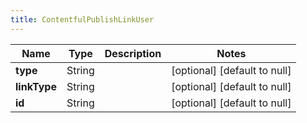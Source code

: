 ```yaml
---
title: ContentfulPublishLinkUser
---
```



| Name | Type | Description | Notes |
|------------ | ------------- | ------------- | -------------|
| **type** | String |  | [optional] [default to null] |
| **linkType** | String |  | [optional] [default to null] |
| **id** | String |  | [optional] [default to null] |
